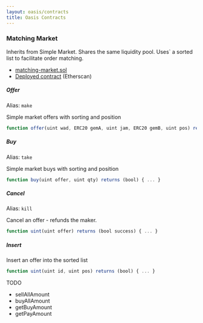 ```yaml
---
layout: oasis/contracts
title: Oasis Contracts
---
```


### Matching Market

Inherits from Simple Market. Shares the same liquidity pool. Uses` a sorted list
to facilitate order matching.

* [matching-market.sol](https://github.com/makerdao/maker-otc/blob/master/src/matching_market.sol)
* [Deployed contract]() (Etherscan)

##### Offer

Alias: `make`

Simple market offers with sorting and position

```js
function offer(uint wad, ERC20 gemA, uint jam, ERC20 gemB, uint pos) returns (uint) { ... }
```

##### Buy

Alias: `take`

Simple market buys with sorting and position

```js
function buy(uint offer, uint qty) returns (bool) { ... }
```

##### Cancel

Alias: `kill`

Cancel an offer - refunds the maker.


```js
function uint(uint offer) returns (bool success) { ... }
```

##### Insert

Insert an offer into the sorted list


```js
function uint(uint id, uint pos) returns (bool) { ... }
```

TODO

* sellAllAmount
* buyAllAmount
* getBuyAmount
* getPayAmount
